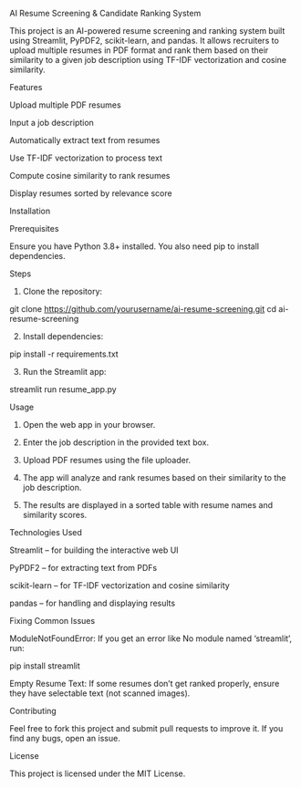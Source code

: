 AI Resume Screening & Candidate Ranking System

This project is an AI-powered resume screening and ranking system built using Streamlit, PyPDF2, scikit-learn, and pandas. It allows recruiters to upload multiple resumes in PDF format and rank them based on their similarity to a given job description using TF-IDF vectorization and cosine similarity.

Features

Upload multiple PDF resumes

Input a job description

Automatically extract text from resumes

Use TF-IDF vectorization to process text

Compute cosine similarity to rank resumes

Display resumes sorted by relevance score


Installation

Prerequisites

Ensure you have Python 3.8+ installed. You also need pip to install dependencies.

Steps

1. Clone the repository:

git clone https://github.com/yourusername/ai-resume-screening.git
cd ai-resume-screening


2. Install dependencies:

pip install -r requirements.txt


3. Run the Streamlit app:

streamlit run resume_app.py



Usage

1. Open the web app in your browser.


2. Enter the job description in the provided text box.


3. Upload PDF resumes using the file uploader.


4. The app will analyze and rank resumes based on their similarity to the job description.


5. The results are displayed in a sorted table with resume names and similarity scores.



Technologies Used

Streamlit – for building the interactive web UI

PyPDF2 – for extracting text from PDFs

scikit-learn – for TF-IDF vectorization and cosine similarity

pandas – for handling and displaying results


Fixing Common Issues

ModuleNotFoundError: If you get an error like No module named ‘streamlit’, run:

pip install streamlit

Empty Resume Text: If some resumes don’t get ranked properly, ensure they have selectable text (not scanned images).


Contributing

Feel free to fork this project and submit pull requests to improve it. If you find any bugs, open an issue.

License

This project is licensed under the MIT License.
